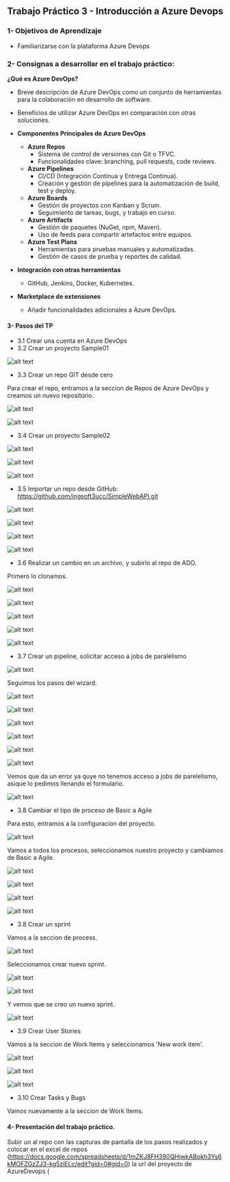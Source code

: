 ## Trabajo Práctico 3 - Introducción a Azure Devops

### 1- Objetivos de Aprendizaje
 - Familiarizarse con la plataforma Azure Devops 

### 2- Consignas a desarrollar en el trabajo práctico:

 **¿Qué es Azure DevOps?**
  - Breve descripción de Azure DevOps como un conjunto de herramientas para la colaboración en desarrollo de software.
  - Beneficios de utilizar Azure DevOps en comparación con otras soluciones.

- **Componentes Principales de Azure DevOps**
  - **Azure Repos**
    - Sistema de control de versiones con Git o TFVC.
    - Funcionalidades clave: branching, pull requests, code reviews.
  - **Azure Pipelines**
    - CI/CD (Integración Continua y Entrega Continua).
    - Creación y gestión de pipelines para la automatización de build, test y deploy.
  - **Azure Boards**
    - Gestión de proyectos con Kanban y Scrum.
    - Seguimiento de tareas, bugs, y trabajo en curso.
  - **Azure Artifacts**
    - Gestión de paquetes (NuGet, npm, Maven).
    - Uso de feeds para compartir artefactos entre equipos.
  - **Azure Test Plans**
    - Herramientas para pruebas manuales y automatizadas.
    - Gestión de casos de prueba y reportes de calidad.
- **Integración con otras herramientas**
  - GitHub, Jenkins, Docker, Kubernetes.
- **Marketplace de extensiones**
  - Añadir funcionalidades adicionales a Azure DevOps.

#### 3- Pasos del TP
 - 3.1 Crear una cuenta en Azure DevOps
 - 3.2 Crear un proyecto Sample01

![alt text](https://github.com/mateonegri/ing-software-3/blob/main/tp-03/images/image0.png)

 - 3.3 Crear un repo GIT desde cero

Para crear el repo, entramos a la seccion de Repos de Azure DevOps y creamos un nuevo repositorio.

![alt text](https://github.com/mateonegri/ing-software-3/blob/main/tp-03/images/image6.png)

![alt text](https://github.com/mateonegri/ing-software-3/blob/main/tp-03/images/image2.png) 

 - 3.4 Crear un proyecto Sample02

![alt text](https://github.com/mateonegri/ing-software-3/blob/main/tp-03/images/image3.png)

![alt text](https://github.com/mateonegri/ing-software-3/blob/main/tp-03/images/image4.png)

![alt text](https://github.com/mateonegri/ing-software-3/blob/main/tp-03/images/image5.png)

 - 3.5 Importar un repo desde GitHub: https://github.com/ingsoft3ucc/SimpleWebAPI.git

![alt text](https://github.com/mateonegri/ing-software-3/blob/main/tp-03/images/image6.png)

![alt text](https://github.com/mateonegri/ing-software-3/blob/main/tp-03/images/image7.png)

![alt text](https://github.com/mateonegri/ing-software-3/blob/main/tp-03/images/image8.png)

![alt text](https://github.com/mateonegri/ing-software-3/blob/main/tp-03/images/image9.png)

 - 3.6 Realizar un cambio en un archivo, y subirlo al repo de ADO.

Primero lo clonamos.

![alt text](https://github.com/mateonegri/ing-software-3/blob/main/tp-03/images/image10.png)

![alt text](https://github.com/mateonegri/ing-software-3/blob/main/tp-03/images/image14.png)

![alt text](https://github.com/mateonegri/ing-software-3/blob/main/tp-03/images/image15.png)

![alt text](https://github.com/mateonegri/ing-software-3/blob/main/tp-03/images/image16.png)

![alt text](https://github.com/mateonegri/ing-software-3/blob/main/tp-03/images/image18.png)

 - 3.7 Crear un pipeline, solicitar acceso a jobs de paralelismo

![alt text](https://github.com/mateonegri/ing-software-3/blob/main/tp-03/images/image11.png)

Seguimos los pasos del wizard.

![alt text](https://github.com/mateonegri/ing-software-3/blob/main/tp-03/images/image19.png)

![alt text](https://github.com/mateonegri/ing-software-3/blob/main/tp-03/images/image20.png)

![alt text](https://github.com/mateonegri/ing-software-3/blob/main/tp-03/images/image21.png)

![alt text](https://github.com/mateonegri/ing-software-3/blob/main/tp-03/images/image22.png)

![alt text](https://github.com/mateonegri/ing-software-3/blob/main/tp-03/images/image23.png)

![alt text](https://github.com/mateonegri/ing-software-3/blob/main/tp-03/images/image17.png)

Vemos que da un error ya quye no tenemos acceso a jobs de parelelismo, asique lo pedimos llenando el formulario.

![alt text](https://github.com/mateonegri/ing-software-3/blob/main/tp-03/images/image24.png)

 - 3.8 Cambiar el tipo de proceso de Basic a Agile

Para esto, entramos a la configuracion del proyecto. 

![alt text](https://github.com/mateonegri/ing-software-3/blob/main/tp-03/images/image25.png)

Vamos a todos los procesos, seleccionamos nuestro proyecto y cambiamos de Basic a Agile.

![alt text](https://github.com/mateonegri/ing-software-3/blob/main/tp-03/images/image27.png)

![alt text](https://github.com/mateonegri/ing-software-3/blob/main/tp-03/images/image29.png)

![alt text](https://github.com/mateonegri/ing-software-3/blob/main/tp-03/images/image30.png)

![alt text](https://github.com/mateonegri/ing-software-3/blob/main/tp-03/images/image26.png)

 - 3.8 Crear un sprint

Vamos a la seccion de process.

![alt text](https://github.com/mateonegri/ing-software-3/blob/main/tp-03/images/image32.png)

Seleccionamos crear nuevo sprint.

![alt text](https://github.com/mateonegri/ing-software-3/blob/main/tp-03/images/image34.png)

![alt text](https://github.com/mateonegri/ing-software-3/blob/main/tp-03/images/image28.png)

Y vemos que se creo un nuevo sprint.

![alt text](https://github.com/mateonegri/ing-software-3/blob/main/tp-03/images/image33.png)

 - 3.9 Crear User Stories

Vamos a la seccion de Work Items y seleccionamos 'New work item'.

![alt text](https://github.com/mateonegri/ing-software-3/blob/main/tp-03/images/image35.png)

![alt text](https://github.com/mateonegri/ing-software-3/blob/main/tp-03/images/image36.png)

![alt text](https://github.com/mateonegri/ing-software-3/blob/main/tp-03/images/image37.png)

 - 3.10 Crear Tasks y Bugs

Vamos nuevamente a la seccion de Work Items. 



#### 4- Presentación del trabajo práctico.
Subir un al repo con las capturas de pantalla de los pasos realizados y colocar en el excel de repos (https://docs.google.com/spreadsheets/d/1mZKJ8FH390QHjwkABokh3Ys6kMOFZGzZJ3-kg5ziELc/edit?gid=0#gid=0) la url del proyecto de AzureDevops (
